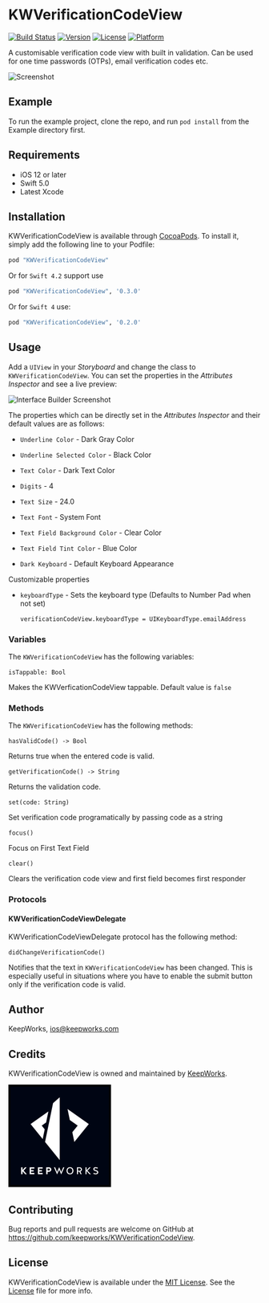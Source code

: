 # KWVerificationCodeView

[![Build Status](https://app.bitrise.io/app/df05a5313a9741ef/status.svg?token=NNC-GCKiEh6G4w7MJ6bM5Q&branch=master)](https://app.bitrise.io/app/df05a5313a9741ef)
[![Version](https://img.shields.io/cocoapods/v/KWVerificationCodeView.svg?style=flat)](http://cocoapods.org/pods/KWVerificationCodeView)
[![License](https://img.shields.io/cocoapods/l/KWVerificationCodeView.svg?style=flat)](http://cocoapods.org/pods/KWVerificationCodeView)
[![Platform](https://img.shields.io/cocoapods/p/KWVerificationCodeView.svg?style=flat)](http://cocoapods.org/pods/KWVerificationCodeView)

A customisable verification code view with built in validation. Can be used for one time passwords (OTPs), email verification codes etc.

![Screenshot](Screenshots/KWVerificationCodeView.gif)

## Example

To run the example project, clone the repo, and run `pod install` from the Example directory first.

## Requirements
- iOS 12 or later
- Swift 5.0
- Latest Xcode

## Installation

KWVerificationCodeView is available through [CocoaPods](http://cocoapods.org). To install
it, simply add the following line to your Podfile:

```ruby
pod "KWVerificationCodeView"
```

Or for `Swift 4.2` support use
```ruby
pod "KWVerificationCodeView", '0.3.0'
```

Or for `Swift 4` use:
```ruby
pod "KWVerificationCodeView", '0.2.0'
```


## Usage

Add a `UIView` in your *Storyboard* and change the class to `KWVerificationCodeView`. You can set the properties in the *Attributes Inspector* and see a live preview:

![Interface Builder Screenshot](Screenshots/interfacebuilder.png)

The properties which can be directly set in the *Attributes Inspector* and their default values are as follows:

- `Underline Color` - Dark Gray Color

- `Underline Selected Color` - Black Color

- `Text Color` - Dark Text Color

- `Digits` - 4

- `Text Size` - 24.0

- `Text Font` - System Font

- `Text Field Background Color` - Clear Color

- `Text Field Tint Color` - Blue Color

- `Dark Keyboard` - Default Keyboard Appearance

Customizable properties

- `keyboardType` - Sets the keyboard type (Defaults to Number Pad when not set)

	  verificationCodeView.keyboardType = UIKeyboardType.emailAddress


### Variables

The `KWVerificationCodeView` has the following variables:

    isTappable: Bool

Makes the KWVerficationCodeView tappable. Default value is `false`

### Methods

The `KWVerificationCodeView` has the following methods:

	hasValidCode() -> Bool

Returns true when the entered code is valid.

	getVerificationCode() -> String

Returns the validation code.

	set(code: String)

Set verification code programatically by passing code as a string

	focus()

Focus on First Text Field

	clear()

Clears the verification code view and first field becomes first responder

### Protocols

#### KWVerificationCodeViewDelegate

KWVerificationCodeViewDelegate protocol has the following method:

	didChangeVerificationCode()

Notifies that the text in `KWVerificationCodeView` has been changed. This is especially useful in situations where you have to enable the submit button only if the verification code is valid.

## Author

KeepWorks, ios@keepworks.com

## Credits

KWVerificationCodeView is owned and maintained by [KeepWorks](http://www.keepworks.com/).

[![N|Solid](logo.png)](http://www.keepworks.com/)

## Contributing

Bug reports and pull requests are welcome on GitHub at https://github.com/keepworks/KWVerificationCodeView.

## License

KWVerificationCodeView is available under the [MIT License](http://opensource.org/licenses/MIT). See the [License](https://github.com/keepworks/KWVerificationCodeView/blob/master/LICENSE) file for more info.
